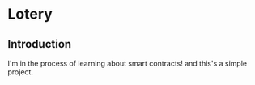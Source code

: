# Lotery
## Introduction
I'm in the process of learning about smart contracts! and this's a simple project.
